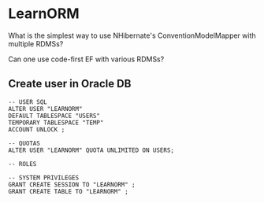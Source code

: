 LearnORM
========

What is the simplest way to use NHibernate's ConventionModelMapper with multiple RDMSs?

Can one use code-first EF with various RDMSs?

## Create user in Oracle DB

    -- USER SQL
    ALTER USER "LEARNORM"
    DEFAULT TABLESPACE "USERS"
    TEMPORARY TABLESPACE "TEMP"
    ACCOUNT UNLOCK ;

    -- QUOTAS
    ALTER USER "LEARNORM" QUOTA UNLIMITED ON USERS;

    -- ROLES

    -- SYSTEM PRIVILEGES
    GRANT CREATE SESSION TO "LEARNORM" ;
    GRANT CREATE TABLE TO "LEARNORM" ;
